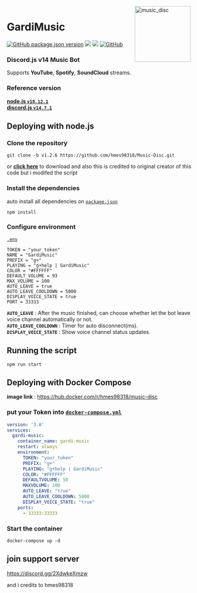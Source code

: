<img width="150" height="150" align="right" style="float: right; margin: 0 10px 0 0;" alt="music_disc" src="https://i.imgur.com/JWSIlSt.png">

# GardiMusic 

<a href="https://github.com/hmes98318/Music-Disc/releases"><img alt="GitHub package.json version" src="https://img.shields.io/github/package-json/v/hmes98318/Music-Disc?style=for-the-badge"></a> 
<a href="https://discord.js.org/"><img src="https://img.shields.io/badge/Discord.JS-v14-blue?style=for-the-badge&logo=DISCORD" /></a> 
<a href="https://nodejs.org/"><img src="https://img.shields.io/badge/Node%20Version->=16.13.0-brightgreen?style=for-the-badge&logo=Node.js"></a> 
<a href="https://github.com/hmes98318/Music-Disc/blob/main/LICENSE"><img alt="GitHub" src="https://img.shields.io/github/license/hmes98318/Music-Disc?style=for-the-badge&color=brightgreen"></a>  

### Discord.js v14 Music Bot  
Supports **YouTube**, **Spotify**, **SoundCloud** streams.


### Reference version  
[**node.js  `v18.12.1`**](https://nodejs.org/en/)  
[**discord.js  `v14.7.1`**](https://www.npmjs.com/package/discord.js)  


## Deploying with node.js

### Clone the repository
```
git clone -b v1.2.6 https://github.com/hmes98318/Music-Disc.git
```
or [**click here**](https://github.com/hmes98318/Music-Disc/releases) to download 
and also this is credited to original creator of this code but i modifed the script


### Install the dependencies
auto install all dependencies on [`package.json`](./package.json)  
```
npm install
```

### Configure environment
[`.env`](./.env) 
```env
TOKEN = "your_token"
NAME = "GardiMusic"
PREFIX = "g+"
PLAYING = "g+help | GardiMusic"
COLOR = "#FFFFFF"
DEFAULT_VOLUME = 93
MAX_VOLUME = 100
AUTO_LEAVE = true
AUTO_LEAVE_COOLDOWN = 5000
DISPLAY_VOICE_STATE = true
PORT = 33333
```
**`AUTO_LEAVE`** : After the music finished, can choose whether let the bot leave voice channel automatically or not.  
**`AUTO_LEAVE_COOLDOWN`** : Timer for auto disconnect(ms).  
**`DISPLAY_VOICE_STATE`** : Show voice channel status updates.   

## Running the script 
```
npm run start
```


## Deploying with Docker Compose  
**image link** : https://hub.docker.com/r/hmes98318/music-disc  
### put your Token into [`docker-compose.yml`](./docker-compose.yml)
```yml
version: '3.8'
services:
  gardi-music:
    container_name: gardi-music
    restart: always
    environment:
      TOKEN: "your_token"
      PREFIX: "g+"
      PLAYING: "g+help | GardiMusic"
      COLOR: "#FFFFFF"
      DEFAULTVOLUME: 50
      MAXVOLUME: 100
      AUTO_LEAVE: "true"
      AUTO_LEAVE_COOLDOWN: 5000
      DISPLAY_VOICE_STATE: "true"
    ports:
      - 33333:33333
```

### Start the container  
```
docker-compose up -d
```


## join support server
https://discord.gg/2XdwkeXmzw

and i credits to hmes98318

